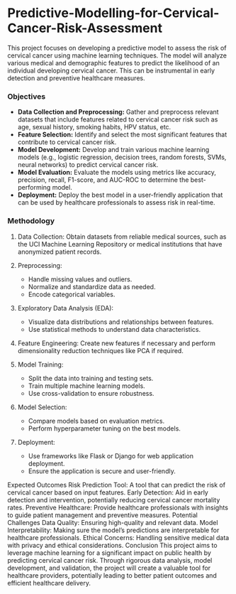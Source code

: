 # Predictive-Modelling-for-Cervical-Cancer-Risk-Assessment
This project focuses on developing a predictive model to assess the risk of cervical cancer using machine learning techniques. The model will analyze various medical and demographic features to predict the likelihood of an individual developing cervical cancer. This can be instrumental in early detection and preventive healthcare measures.

<h3>Objectives</h3>
<ul>
<li><b>Data Collection and Preprocessing:</b> Gather and preprocess relevant datasets that include features related to cervical cancer risk such as age, sexual history, smoking habits, HPV status, etc.</li>
<li><b>Feature Selection:</b> Identify and select the most significant features that contribute to cervical cancer risk.</li>
<li><b>Model Development:</b> Develop and train various machine learning models (e.g., logistic regression, decision trees, random forests, SVMs, neural networks) to predict cervical cancer risk.</li>
<li><b>Model Evaluation:</b> Evaluate the models using metrics like accuracy, precision, recall, F1-score, and AUC-ROC to determine the best-performing model.</li>
<li><b>Deployment:</b> Deploy the best model in a user-friendly application that can be used by healthcare professionals to assess risk in real-time.</li>
  </ul>
<h3>Methodology</h3>
<ol>
<li>Data Collection: Obtain datasets from reliable medical sources, such as the UCI Machine Learning Repository or medical 
  institutions that have anonymized patient records.</li>
<p><li>Preprocessing:</li>
  <ul>
<li>Handle missing values and outliers.</li>
<li>Normalize and standardize data as needed.</li>
<li>Encode categorical variables.</li>
  </ul></p>
<p><li>Exploratory Data Analysis (EDA):</li>
  <ul>
<li>Visualize data distributions and relationships between features.</li>
<li>Use statistical methods to understand data characteristics.</li>
  </ul></p>
<p><li>Feature Engineering: Create new features if necessary and perform dimensionality reduction techniques like PCA if required.</li></p>
<p><li>Model Training:</li>
  <ul>
<li>Split the data into training and testing sets.</li>
<li>Train multiple machine learning models.</li>
<li>Use cross-validation to ensure robustness.</li>
  </ul></p>
<p><li>Model Selection:</li>
  <ul>
<li>Compare models based on evaluation metrics.</li>
<li>Perform hyperparameter tuning on the best models.</li>
  </ul></p>
<p><li>Deployment:</li>
  <ul>
<li>Use frameworks like Flask or Django for web application deployment.</li>
<li>Ensure the application is secure and user-friendly.</li>
  </ul></p>
</ol>
Expected Outcomes
Risk Prediction Tool: A tool that can predict the risk of cervical cancer based on input features.
Early Detection: Aid in early detection and intervention, potentially reducing cervical cancer mortality rates.
Preventive Healthcare: Provide healthcare professionals with insights to guide patient management and preventive measures.
Potential Challenges
Data Quality: Ensuring high-quality and relevant data.
Model Interpretability: Making sure the model’s predictions are interpretable for healthcare professionals.
Ethical Concerns: Handling sensitive medical data with privacy and ethical considerations.
Conclusion
This project aims to leverage machine learning for a significant impact on public health by predicting cervical cancer risk. Through rigorous data analysis, model development, and validation, the project will create a valuable tool for healthcare providers, potentially leading to better patient outcomes and efficient healthcare delivery.








